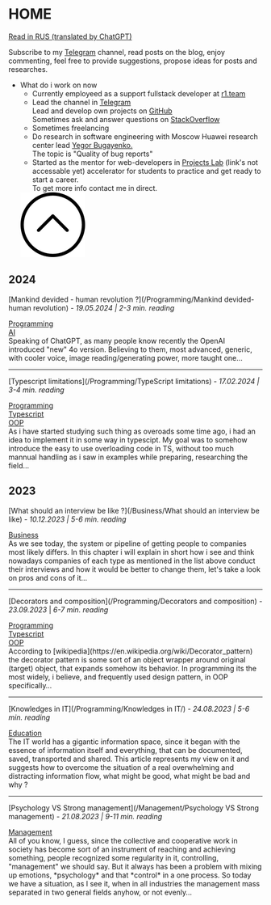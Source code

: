# **HOME**

<span class='translation_button'>[Read in RUS (translated by ChatGPT)](/index-rus)</span>

Subscribe to my [Telegram](https://t.me/NextStepOrg) channel, read posts on the blog, enjoy commenting, feel free to provide suggestions, propose ideas for posts and researches.

<link href="/stylesheets/home-page.css" rel="stylesheet" type="text/css"/>
<ul class="drop-down-menu">
   <li class="drop-down-list">
    What do i work on now
        <ul class="drop-down-items ddi-closed">
            <li>Currently employeed as a support fullstack developer at <a href="https://r1.team" target="_blank">r1.team</a></li>
            <li>Lead the channel in <a href="https://t.me/NextStepOrg" target="_blank">Telegram</a><br/>
                Lead and develop own projects on <a href="https://github.com/MyNameIsNeXTSTEP" target="_blank">GitHub</a><br/>
                Sometimes ask and answer questions on <a href="https://stackoverflow.com/users/19100691/gadzhiev-islam" target="_blank">StackOverflow</a>
            </li>
            <li>
                Sometimes freelancing
            </li>
            <li>Do research in software engineering with Moscow Huawei research center lead <a href="https://www.yegor256.com" target="_blank">Yegor Bugayenko.</a><br/>
                The topic is "Quality of bug reports"
            </li>
            <li>
                Started as the mentor for web-developers in <u>Projects Lab</u> (link's not accessable yet) accelerator for students to practice and get ready to start a career.<br/>
                To get more info contact me in direct.
            </li>
        </ul>
    </li>
    <img
        class="upArrowIcon dd-closed"
        src="/assets/upArrow.png"
    />
</ul>

## **2024**

[Mankind devided - human revolution ?](/Programming/Mankind devided-human revolution) - _19.05.2024 | 2-3 min. reading_

<link href="/stylesheets/tags.css" rel="stylesheet" type="text/css"/>
<div class="tags">
    <div class='tag'>
        <a href="/tags#Programming">Programming</a>
    </div>
    <div class='tag'>
        <a href="/tags#AI">AI</a>
    </div>
</div>
Speaking of ChatGPT, as many people know recently the OpenAI introduced "new" 4o version. Believing to them, most advanced, generic, with cooler voice, image reading/generating power, more taught one…

---

[Typescript limitations](/Programming/TypeScript limitations) - _17.02.2024 | 3-4 min. reading_

<link href="/stylesheets/tags.css" rel="stylesheet" type="text/css"/>
<div class="tags">
    <div class='tag'>
        <a href="/tags#Programming">Programming</a>
    </div>
    <div class='tag'>
        <a href="/tags#Typescript">Typescript</a>
    </div>
    <div class='tag'>
        <a href="/tags#OOP">OOP</a>
    </div>
</div>
As i have started studying such thing as overoads some time ago, i had an idea to implement it in some way in typescipt. My goal was to somehow introduce the easy to use overloading code in TS, without too much mannual handling as i saw in examples while preparing, researching the field…

## **2023**

[What should an interview be like ?](/Business/What should an interview be like) - _10.12.2023 | 5-6 min. reading_

<link href="/stylesheets/tags.css" rel="stylesheet" type="text/css"/>
<div class="tags">
    <div class='tag'>
        <a href='#Business'>Business</a>
    </div>
</div>
As we see today, the system or pipeline of getting people to companies most likely differs.
In this chapter i will explain in short how i see and think nowadays companies of each type as mentioned in the list above conduct their interviews and how it would be better to change them, let's take a look on pros and cons of it…

---

[Decorators and composition](/Programming/Decorators and composition) - _23.09.2023_ | _6-7 min. reading_

<link href="/stylesheets/tags.css" rel="stylesheet" type="text/css"/>
<div class="tags">
    <div class='tag'>
        <a href="/tags#Programming">Programming</a>
    </div>
    <div class='tag'>
        <a href="/tags#Typescript">Typescript</a>
    </div>
    <div class='tag'>
        <a href="/tags#OOP">OOP</a>
    </div>
</div>
According to [wikipedia](https://en.wikipedia.org/wiki/Decorator_pattern)  the decorator pattern is some sort of an object wrapper around original (target) object, that expands somehow its behavior. In programming its the most widely, i believe, and frequently used design pattern, in OOP specifically…

---

[Knowledges in IT](/Programming/Knowledges in IT/) - _24.08.2023 | 5-6 min. reading_

<link href="/stylesheets/tags.css" rel="stylesheet" type="text/css"/>
<div class="tags">
    <div class='tag'>
        <a href='/tags/#Education'>Education</a>
    </div>
</div>
The IT world has a gigantic information space, since it began with the essence of information itself and everything, that can be documented, saved, transported and shared.
This article represents my view on it and suggests how to overcome the situation of a real overwhelming and distracting information flow, what might be good, what might be bad and why ?

---

[Psychology VS Strong management](/Management/Psychology VS Strong management) - _21.08.2023 | 9-11 min. reading_

<link href="/stylesheets/tags.css" rel="stylesheet" type="text/css"/>
<div class="tags">
    <div class='tag'>
        <a href='/tags/#Management'>Management</a>
    </div>
</div>
All of you know, I guess, since the collective and cooperative work in society has become sort of an instrument of reaching and achieving something, people recognized some regularity in it, controlling, "management" we should say.
But it always has been a problem with mixing up emotions, *psychology* and that *control* in a one process. So today we have a situation, as I see it, when in all industries the management mass separated in two general fields anyhow, or not evenly…
